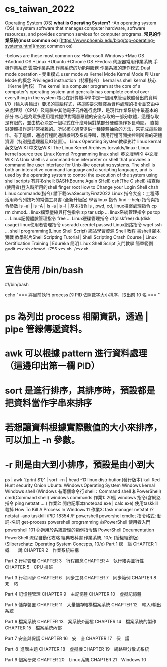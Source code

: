 # cs_taiwan_2022
Operating System (OS)
**what is Operating System?**
-An operating system (OS) is system software that manages computer hardware, software resources, and provides common services for computer programs.
**常見的作業系統(most common os)**
[https://www.phoenix.edu/blog/top-operating-systems.html](most common os)

-belows are these most common os:
 +Microsoft Windows
 +Mac OS
 +Android OS
 +Linux
 +Ubuntu
 +Chrome OS 
 +Fedora
伺服器常用作業系統
手機作業系統
雲端作業系統
作業系統的功能與服務
作業系統的運作模式:Dual mode operation - 雙重模式
user mode vs Kernel Mode
Kernel Mode 與 User Mode 的概念
Privileged instruction（特權指令）
kernal vs shell
kernal
核心（Kernel|內核）
The kernel is a computer program at the core of a computer's operating system and generally has complete control over everything in the system
核心在計算機科學中是一個用來管理軟體發出的資料I/O（輸入與輸出）要求的電腦程式，將這些要求轉譯為資料處理的指令並交由中央處理器（CPU）及電腦中其他電子元件進行處理，是現代作業系統中最基本的部分
核心是為眾多應用程式提供對電腦硬體的安全存取的一部分軟體，這種存取是有限的，並由核心決定一個程式在什麼時候對某部分硬體操作多長時間。
直接對硬體操作是非常複雜的。所以核心通常提供一種硬體抽象的方法，來完成這些操作。有了這個，通過行程間通訊機制及系統呼叫，應用行程可間接控制所需的硬體資源（特別是處理器及IO裝置）。
Linux Operating System教學影片
linux kernal 英文版WIKI 中文版WIKI
The Linux Kernel Archives
torvalds/linux: Linux kernel source tree
Linux Kernel Programming
linux shell 英文版WIKI 中文版WIKI
A Unix shell is a command-line interpreter or shell that provides a command line user interface for Unix-like operating systems.
The shell is both an interactive command language and a scripting language, and is used by the operating system to control the execution of the system using shell scripts
有許多shell: BASH(Bourne Again SHell) csh(The C shell)
檢查你(使用者)登入時所用的shell
finger root
How to Change your Login Shell
chsh
Linux commands(指令)
請下載ovaSecurityFirst2022
Linux 指令大全：工程師活用命令列技巧的常備工具書 (全新升級版)
學習linux 指令
find --help
指令與指令參數
ls -al | ls -A | ls -a |ls -l |
基本指令 ls , pwd, cd,
linux檔案處理指令 cp rm chmod...
linux檔案壓縮與打包指令 zip tar uzip ...
linux系統管理指令 ps top ...
Linux記憶體臉管理指令 free ...
Linux硬碟管理指令 df(diskfree) du(disk usage)
linux使用者管理指令 useradd userdel passwd
Linux網路指令 wget ssh ...
shell programming(Linux Shell Script)
網站學習資源 Shell 教程
書shell 腳本實戰
教學影片Shell Scripting Tutorial | Shell Scripting Crash Course | Linux Certification Training | Edureka
簡明 Linux Shell Script 入門教學
簡單範例
gedit xxx.sh
chmod +755 xxx.sh
./xxx.sh 
# 宣告使用 /bin/bash
#!/bin/bash

echo "=== 將目前執行 process 的 PID 依照數字大小排序，取出前 10 名 === "

# ps 為列出 process 相關資訊，透過 | pipe 管線傳遞資料。
# awk 可以根據 pattern 進行資料處理（這邊印出第一欄 PID）
# sort 是進行排序，其排序時，預設都是把資料當作字串來排序
# 若想讓資料根據實際數值的大小來排序，可以加上 -n 參數。
# -r 則是由大到小排序，預設是由小到大
ps | awk '{print $1}' | sort -rn | head -10
linux distribution(發行版本)
kali
Red Hunt
security Onion
Ubuntu
Windows Operating System
Windows kernal
Windows shell (Windows 有兩個命令行 shell：Command shell 和PowerShell)
cmd(Command shell)
windows commands
作業1: 20個 windows 指令(含網路指令 ping netstat ....)
作業2: 開啟記事本(notepad.exe | calc.exe) 使用taskkill殺掉
How To Kill A Process In Windows 11
作業3: task manager
netstat /?
netstat -ano
taskkill /PID 18354 /F
powershell
powershel cmdlet
指令格式: 動詞-名詞 get-process
powershell programming
👍PowerShell 使用者入門 powershell 101
👍適用於系統管理的範例指令碼
PowerShell Documentation
PowerShell 流程自動化攻略
經典教科書 作業系統, 10/e (授權經銷版)(Silberschatz: Operating System Concepts, 10/e)
Part 1 總　論
CHAPTER 1　概　　說
CHAPTER 2　作業系統結構

Part 2 行程管理
CHAPTER 3　行程觀念
CHAPTER 4　執行緒與並行性
CHAPTER 5　CPU 排班

Part 3 行程同步
CHAPTER 6　同步工具
CHAPTER 7　同步範例
CHAPTER 8　死　結

Part 4 記憶體管理
CHAPTER 9　主記憶體
CHAPTER 10　虛擬記憶體

Part 5 儲存裝置
CHAPTER 11　大量儲存結構檔案系統
CHAPTER 12　輸入/輸出系統

Part 6 檔案系統
CHAPTER 13　案系統介面檔
CHAPTER 14　檔案系統的製作
CHAPTER 15　檔案系統內部

Part 7 安全與保護
CHAPTER 16　安　全
CHAPTER 17　保　護

Part ８ 進階主題
CHAPTER 18　虛擬機
CHAPTER 19　網路與分散式系統

Part 9 個案研究
CHAPTER 20　Linux 系統
CHAPTER 21　Windows 10
